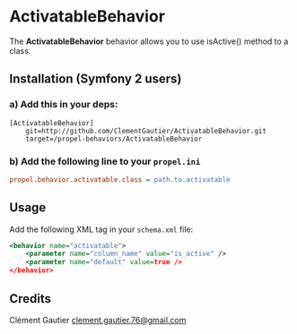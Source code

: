 ActivatableBehavior
====================

The **ActivatableBehavior** behavior allows you to use isActive() method to a class.


Installation (Symfony 2 users)
------------------------------

### a) Add this in your deps:

```
[ActivatableBehavior]
    git=http://github.com/ClementGautier/ActivatableBehavior.git
    target=/propel-behaviors/ActivatableBehavior
```

### b) Add the following line to your `propel.ini`

``` ini
propel.behavior.activatable.class = path.to.activatable
```

Usage
-----

Add the following XML tag in your `schema.xml` file:

``` xml
<behavior name="activatable">
    <parameter name="column_name" value="is_active" />
    <parameter name="default" value=true />
</behavior>
```

Credits
-------

Clément Gautier <clement.gautier.76@gmail.com>

